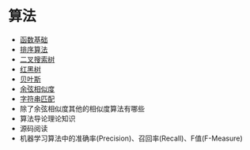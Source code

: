 # 算法

- [函数基础](函数基础.md)
- [排序算法](排序算法.md)
- [二叉搜索树](二叉搜索树.md)
- [红黑树](红黑树.md)
- [贝叶斯](贝叶斯.md)
- [余弦相似度](余弦相似度.md)
- [字符串匹配](字符串匹配.md)
- 除了余弦相似度其他的相似度算法有哪些
- 算法导论理论知识
- 源码阅读
- 机器学习算法中的准确率(Precision)、召回率(Recall)、F值(F-Measure)
